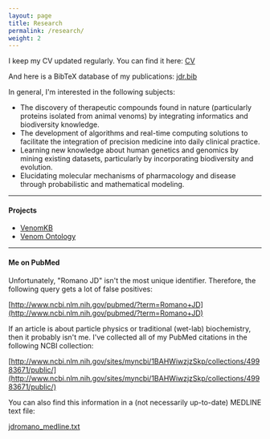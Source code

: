```yaml
---
layout: page
title: Research
permalink: /research/
weight: 2
---
```


I keep my CV updated regularly. You can find it here: [CV]({{site.url}}/pdfs/cv_jdromano.pdf)

And here is a BibTeX database of my publications: [jdr.bib]({{site.url}}/resources/jdr.bib)

In general, I'm interested in the following subjects:

* The discovery of therapeutic compounds found in nature (particularly proteins isolated from animal venoms) by integrating informatics and biodiversity knowledge.
* The development of algorithms and real-time computing solutions to facilitate the integration of precision medicine into daily clinical practice.
* Learning new knowledge about human genetics and genomics by mining existing datasets, particularly by incorporating biodiversity and evolution.
* Elucidating molecular mechanisms of pharmacology and disease through probabilistic and mathematical modeling.

- - - -

#### Projects

* [VenomKB](http://venomkb.org/)
* [Venom Ontology](https://bioportal.bioontology.org/ontologies/CU-VO)

- - - -

#### Me on PubMed

Unfortunately, "Romano JD" isn't the most unique identifier. Therefore, the following query gets a lot of false positives:

[http://www.ncbi.nlm.nih.gov/pubmed/?term=Romano+JD](http://www.ncbi.nlm.nih.gov/pubmed/?term=Romano+JD)

If an article is about particle physics or traditional (wet-lab) biochemistry, then it probably isn't me. I've collected all of my PubMed citations in the following NCBI collection:

[http://www.ncbi.nlm.nih.gov/sites/myncbi/1BAHWiwzjzSkp/collections/49983671/public/](http://www.ncbi.nlm.nih.gov/sites/myncbi/1BAHWiwzjzSkp/collections/49983671/public/)

You can also find this information in a (not necessarily up-to-date) MEDLINE text file:

[jdromano_medline.txt]({{site.url}}/resources/jdromano_medline.txt)
